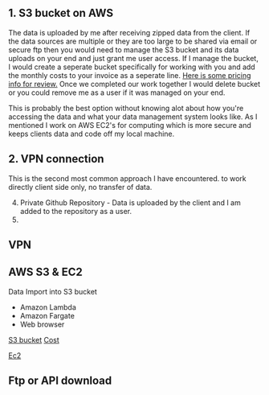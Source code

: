 

## 1.  S3 bucket on AWS 
The data is uploaded by me after receiving zipped data from the client. If the data sources are multiple or they are too large to be shared via email or secure ftp then you would need to manage the S3 bucket  and its data uploads on your end and just grant me user access. If I manage the bucket, I would create a seperate bucket specifically for working with you and add the monthly costs to your invoice as a seperate line. [Here is some pricing info for review.](https://aws.amazon.com/s3/pricing/?nc=sn&loc=4) Once we completed our work together I would delete bucket or you could remove me as a user if it was managed on your end. 

This is probably the best option without knowing alot about how you're accessing the data and what your data management system looks like. As I mentioned I work on AWS EC2's for computing which is more secure and keeps clients data and code off my local machine. 


## 2.  VPN connection 
This is the second most common approach I have encountered. 
to work directly client side only, no transfer of data.


4.  Private Github Repository - Data is uploaded by the client and I am added to the repository as a user.
5. 
## VPN

## AWS S3 & EC2

Data Import into S3 bucket
- Amazon Lambda 
- Amazon Fargate
- Web browser

[S3 bucket](https://aws.amazon.com/s3/getting-started/?nc=sn&loc=5)
[Cost](https://aws.amazon.com/s3/pricing/?nc=sn&loc=4)

[Ec2](https://aws.amazon.com/ec2/?nc=bc&pg=gs) 


## Ftp or API download

<!--stackedit_data:
eyJoaXN0b3J5IjpbMzczODk2MzEyLC0xNTAwNzkzNzcxLDg5ND
EzMzQ3XX0=
-->